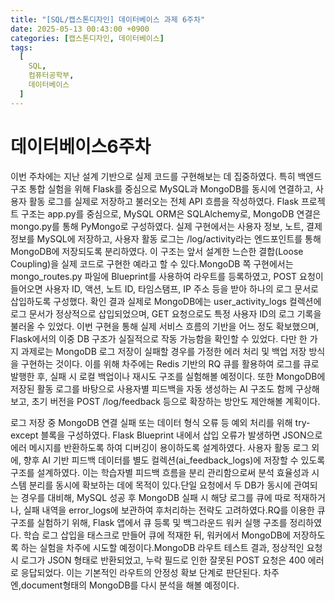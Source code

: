 ```yaml
---
title: "[SQL/캡스톤디자인] 데이터베이스 과제 6주차"
date: 2025-05-13 00:43:00 +0900
categories: [캡스톤디자인, 데이터베이스]
tags:
  [
    SQL,
    컴퓨터공학부,
    데이터베이스
  ]
---
```

# 데이터베이스6주차

이번 주차에는 지난 설계 기반으로 실제 코드를 구현해보는 데 집중하였다. 특히 백엔드 구조 통합 실험을 위해 Flask를 중심으로 MySQL과 MongoDB를 동시에 연결하고, 사용자 활동 로그를 실제로 저장하고 불러오는 전체 API 흐름을 작성하였다.
Flask 프로젝트 구조는 app.py를 중심으로, MySQL ORM은 SQLAlchemy로, MongoDB 연결은 mongo.py를 통해 PyMongo로 구성하였다. 실제 구현에서는 사용자 정보, 노트, 결제 정보를 MySQL에 저장하고, 사용자 활동 로그는 /log/activity라는 엔드포인트를 통해 MongoDB에 저장되도록 분리하였다. 이 구조는 앞서 설계한 느슨한 결합(Loose Coupling)을 실제 코드로 구현한 예라고 할 수 있다.MongoDB 쪽 구현에서는 mongo_routes.py 파일에 Blueprint를 사용하여 라우트를 등록하였고, POST 요청이 들어오면 사용자 ID, 액션, 노트 ID, 타임스탬프, IP 주소 등을 받아 하나의 로그 문서로 삽입하도록 구성했다. 확인 결과 실제로 MongoDB에는 user_activity_logs 컬렉션에 로그 문서가 정상적으로 삽입되었으며, GET 요청으로도 특정 사용자 ID의 로그 기록을 불러올 수 있었다.
이번 구현을 통해 실제 서비스 흐름의 기반을 어느 정도 확보했으며, Flask에서의 이중 DB 구조가 실질적으로 작동 가능함을 확인할 수 있었다. 다만 한 가지 과제로는 MongoDB 로그 저장이 실패할 경우를 가정한 에러 처리 및 백업 저장 방식을 구현하는 것이다. 이를 위해 차주에는 Redis 기반의 RQ 큐를 활용하여 로그를 큐로 발행한 후, 실패 시 로컬 백업이나 재시도 구조를 실험해볼 예정이다.
또한 MongoDB에 저장된 활동 로그를 바탕으로 사용자별 피드백을 자동 생성하는 AI 구조도 함께 구상해보고, 초기 버전을 POST /log/feedback 등으로 확장하는 방안도 제안해볼 계획이다.

로그 저장 중 MongoDB 연결 실패 또는 데이터 형식 오류 등 예외 처리를 위해 try-except 블록을 구성하였다. Flask Blueprint 내에서 삽입 오류가 발생하면 JSON으로 에러 메시지를 반환하도록 하여 디버깅이 용이하도록 설계하였다. 사용자 활동 로그 외에, 향후 AI 기반 피드백 데이터를 별도 컬렉션(ai_feedback_logs)에 저장할 수 있도록 구조를 설계하였다. 이는 학습자별 피드백 흐름을 분리 관리함으로써 분석 효율성과 시스템 분리를 동시에 확보하는 데에 목적이 있다.단일 요청에서 두 DB가 동시에 관여되는 경우를 대비해, MySQL 성공 후 MongoDB 실패 시 해당 로그를 큐에 따로 적재하거나, 실패 내역을 error_logs에 보관하여 후처리하는 전략도 고려하였다.RQ를 이용한 큐 구조를 실험하기 위해, Flask 앱에서 큐 등록 및 백그라운드 워커 실행 구조를 정리하였다. 학습 로그 삽입을 태스크로 만들어 큐에 적재한 뒤, 워커에서 MongoDB에 저장하도록 하는 실험을 차주에 시도할 예정이다.MongoDB 라우트 테스트 결과, 정상적인 요청 시 로그가 JSON 형태로 반환되었고, 누락 필드로 인한 잘못된 POST 요청은 400 에러로 응답되었다. 이는 기본적인 라우트의 안정성 확보 단계로 판단된다.
차주엔,document형태의 MongoDB를 다시 분석을 해볼 예정이다.
